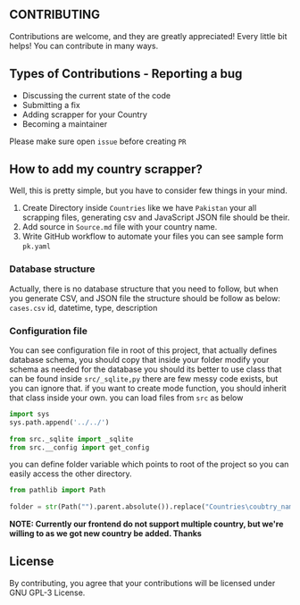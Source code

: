 
## CONTRIBUTING  
Contributions are welcome, and they are greatly appreciated! Every little bit helps! You can contribute in many ways.  
## Types of Contributions - Reporting a bug  
- Discussing the current state of the code  
- Submitting a fix  
- Adding scrapper for your Country  
- Becoming a maintainer  
  
Please make sure open `issue` before creating `PR`  
  
## How to add my country scrapper?
  Well, this is pretty simple, but you have to consider few things in your mind.
  1. Create Directory inside `Countries` like we have `Pakistan` your all scrapping files, generating csv and JavaScript JSON file should be their.
  2. Add source in `Source.md` file with your country name.
  3. Write GitHub workflow to automate your files you can see sample form `pk.yaml`
  
  
###  Database structure
Actually, there is no database structure that you need to follow, but when you generate CSV, and JSON file the structure should be follow as below:
`cases.csv`
id, datetime, type, description


### Configuration file
You can see configuration file in root of this project, that actually defines database schema, you should copy that inside your folder modify your schema as needed
for the database you should its better to use class that can be found inside `src/_sqlite,py` there are few messy code exists, but you can ignore that. if you want to create mode function, you should inherit that class inside your own.
you can load files from `src` as below
```py
import sys  
sys.path.append('../../')  
   
from src._sqlite import _sqlite  
from src.__config import get_config
```
you can define folder variable which points to root of the project so you can easily access the other directory.
```py
from pathlib import Path  
  
folder = str(Path("").parent.absolute()).replace("Countries\coubtry_name_goes_here", "")```
 ```

**NOTE: Currently our frontend do not support multiple country, but we're willing to as we got new country be added. 
Thanks**
## License  
  
By contributing, you agree that your contributions will be licensed under GNU GPL-3 License.